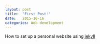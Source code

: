 ```yaml
---
layout: post
title:  "First Post!"
date:   2015-10-16
categories: Web development
---
```


How to set up a personal website using [jekyll]

[jekyll-gh]: https://github.com/mojombo/jekyll
[jekyll]:    http://jekyllrb.com
